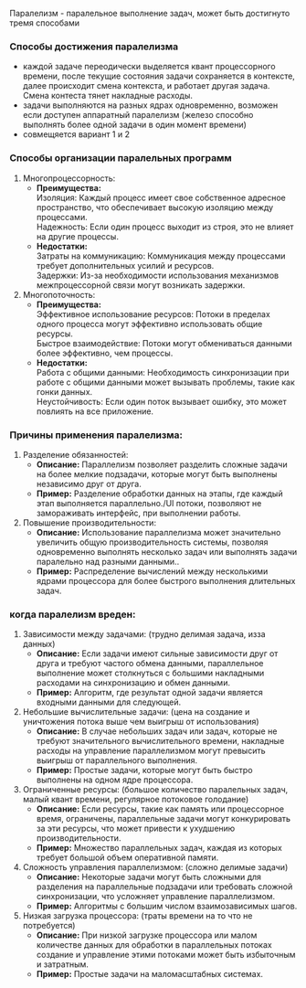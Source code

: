 Паралелизм - паралельное выполнение задач, может быть достигнуто тремя способами

### Способы достижения паралелизма
* каждой задаче переодически выделяется квант процессорного времени, после текущие состояния задачи сохраняется в контексте, далее происходит смена контекста, и работает другая задача. Смена контеста тянет накладные расходы.
* задачи выполняются на разных ядрах одновременно, возможен если доступен аппаратный паралелизм (железо способно выполнять более одной задачи в один момент времени)
* совмещяется вариант 1 и 2

### Cпособы организации паралельных программ
1. Многопроцессорность:
	- **Преимущества:**\
		Изоляция: Каждый процесс имеет свое собственное адресное пространство, что обеспечивает высокую изоляцию между процессами.\
		Надежность: Если один процесс выходит из строя, это не влияет на другие процессы.
	- **Недостатки:**\
    Затраты на коммуникацию: Коммуникация между процессами требует дополнительных усилий и ресурсов.\
    Задержки: Из-за необходимости использования механизмов межпроцессорной связи могут возникать задержки.
2. Многопоточность:
	- **Преимущества:**\
		Эффективное использование ресурсов: Потоки в пределах одного процесса могут эффективно использовать общие ресурсы.\
		Быстрое взаимодействие: Потоки могут обмениваться данными более эффективно, чем процессы.
	- **Недостатки:**\
		Работа с общими данными: Необходимость синхронизации при работе с общими данными может вызывать проблемы, такие как гонки данных.\
		Неустойчивость: Если один поток вызывает ошибку, это может повлиять на все приложение.
		
### Причины применения паралелизма:

1. Разделение обязанностей:
	- **Описание:** Параллелизм позволяет разделить сложные задачи на более мелкие подзадачи, которые могут быть выполнены независимо друг от друга.
	- **Пример:** Разделение обработки данных на этапы, где каждый этап выполняется параллельно./UI потоки, позволяют не замораживать интерфейс, при выполнении работы.
2. Повышение производительности:
    - **Описание:** Использование параллелизма может значительно увеличить общую производительность системы, позволяя одновременно выполнять несколько задач или выполнять задачи паралельно над разными данными..
    - **Пример:** Распределение вычислений между несколькими ядрами процессора для более быстрого выполнения длительных задач.
	
### когда паралелизм вреден:
1. Зависимости между задачами: (трудно делимая задача, изза данных)
	- **Описание:** Если задачи имеют сильные зависимости друг от друга и требуют частого обмена данными, параллельное выполнение может столкнуться с большими накладными расходами на синхронизацию и обмен данными.
	- **Пример:** Алгоритм, где результат одной задачи является входными данными для следующей.
2. Небольшие вычислительные задачи: (цена на создание и уничтожения потока выше чем выигрыш от использования)
	- **Описание:** В случае небольших задач или задач, которые не требуют значительного вычислительного времени, накладные расходы на управление параллелизмом могут превысить выигрыш от параллельного выполнения.
	- **Пример:** Простые задачи, которые могут быть быстро выполнены на одном ядре процессора.
3. Ограниченные ресурсы: (большое количество паралельных задач, малый квант времени, регулярное потоковое голодание)
	- **Описание:** Если ресурсы, такие как память или процессорное время, ограничены, параллельные задачи могут конкурировать за эти ресурсы, что может привести к ухудшению производительности.
	- **Пример:** Множество параллельных задач, каждая из которых требует большой объем оперативной памяти.
4. Сложность управления параллелизмом: (сложно делимые задачи)
	- **Описание:** Некоторые задачи могут быть сложными для разделения на параллельные подзадачи или требовать сложной синхронизации, что усложняет управление параллелизмом.
	- **Пример:** Алгоритмы с большим числом взаимозависимых шагов.
5. Низкая загрузка процессора: (траты времени на то что не потребуется)
	- **Описание:** При низкой загрузке процессора или малом количестве данных для обработки в параллельных потоках создание и управление этими потоками может быть избыточным и затратным.
	- **Пример:** Простые задачи на маломасштабных системах.